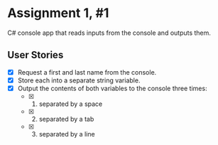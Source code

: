 # Assignment 1, #1

C# console app that reads inputs from the console and outputs them.

## User Stories
- [x] Request a first and last name from the console. 
- [x] Store each into a separate string variable.
- [x] Output the contents of both variables to the console three times:
  - [x] 1. separated by a space
  - [x] 2. separated by a tab
  - [x] 3. separated by a line